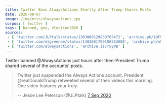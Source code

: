 ```yaml
---
title: Twitter Bans AlwaysActions Shortly After Trump Shares Posts
date: 2020-09-07
image: /img/misc/alwaysactions.jpg
corpos: [ twitter ]
tags: [ banned, gov, election2020 ]
sources:
 - [ 'twitter.com/JLPtalk/status/1303009129833705472', 'archive.ph/iDF9X' ]
 - [ 'twitter.com/mtgreenee/status/1303081709198553088', 'archive.ph/n9IhM' ]
 - [ 'twitter.com/alwaysactions', 'archive.is/rSyPB' ]
---
```


Twitter banned @AlwaysActions just hours after then-President Trump shared
several of the accounts' posts.

> Twitter just suspended the Always Actions account. President @realDonaldTrump
> retweeted several of their videos this morning. One video features your
> truly.
>
> -- Jesse Lee Peterson (@JLPtalk) [7 Sep 2020](https://archive.ph/iDF9X)

